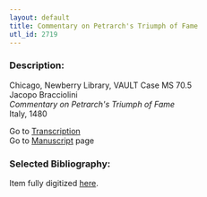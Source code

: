 ```yaml
---
layout: default
title: Commentary on Petrarch's Triumph of Fame
utl_id: 2719
---
```


###  Description:

Chicago, Newberry Library, VAULT Case MS 70.5<br>
Jacopo Bracciolini<br>
_Commentary on Petrarch's Triumph of Fame_<br>
Italy, 1480

Go to [Transcription](https://centerfordigitalhumanities.github.io/Newberry-Italian-paleography/transcriptions/013)<br>
Go to [Manuscript](https://centerfordigitalhumanities.github.io/Newberry-Italian-paleography/www/record.html?id=013) page 

###  Selected Bibliography:

Item fully digitized [here](http://collections.carli.illinois.edu/cdm/ref/collection/nby_dig/id/13676).


